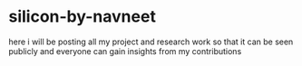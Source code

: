 # silicon-by-navneet
here i will be posting all my project and research work so that it can be seen publicly 
and everyone can gain insights from my contributions
